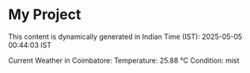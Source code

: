 # My Project

This content is dynamically generated in Indian Time (IST): 2025-05-05 00:44:03 IST


Current Weather in Coimbatore:
Temperature: 25.88 °C
Condition: mist
